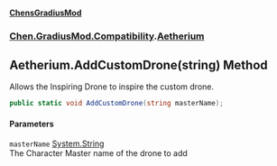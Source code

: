 
#### [ChensGradiusMod](./index 'index')

### [Chen.GradiusMod.Compatibility](./F8aFQlqLO5uD9A4izEhK-Q 'Chen.GradiusMod.Compatibility').[Aetherium](./A7DokKiQwPFh8Sb5RpHf9A 'Chen.GradiusMod.Compatibility.Aetherium')

## Aetherium.AddCustomDrone(string) Method
Allows the Inspiring Drone to inspire the custom drone.  
```csharp
public static void AddCustomDrone(string masterName);
```

#### Parameters
<a name='yhlvWdKsbCFlh7lVoCeWTQ'></a>
`masterName` [System.String](https://docs.microsoft.com/en-us/dotnet/api/System.String 'System.String')  
The Character Master name of the drone to add  
  
